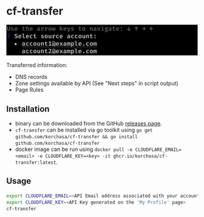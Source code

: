 # cf-transfer

![screenshot](./docs/screenshot.png)

Transferred information:
    
- DNS records
- Zone settings available by API (See "Next steps" in script output)
- Page Rules

## Installation

 - binary can be downloaded from the GitHub [releases page](https://github.com/korchasa/cf-transfer/releases).
 - `cf-transfer` can be installed via go toolkit using `go get github.com/korchasa/cf-transfer && go install github.com/korchasa/cf-transfer
`
 - docker image can be run using `docker pull -e CLOUDFLARE_EMAIL=<email> -e CLOUDFLARE_KEY=<key> -it ghcr.io/korchasa/cf-transfer:latest`.

## Usage 

```bash
export CLOUDFLARE_EMAIL=<API Email address associated with your account>
export CLOUDFLARE_KEY=<API Key generated on the 'My Profile' page>
cf-transfer
```




